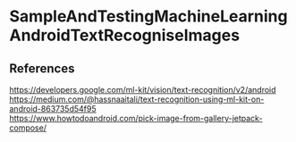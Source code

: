 # SampleAndTestingMachineLearningAndroidTextRecogniseImages

## References
https://developers.google.com/ml-kit/vision/text-recognition/v2/android  <br />
https://medium.com/@hassnaaitali/text-recognition-using-ml-kit-on-android-863735d54f95 <br />
https://www.howtodoandroid.com/pick-image-from-gallery-jetpack-compose/
